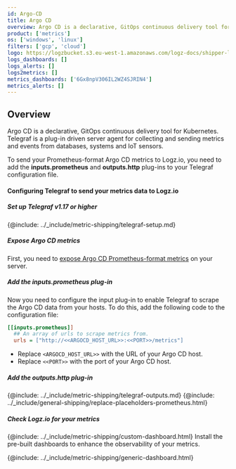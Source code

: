 ```yaml
---
id: Argo-CD
title: Argo CD
overview: Argo CD is a declarative, GitOps continuous delivery tool for Kubernetes. Telegraf is a plug-in driven server agent for collecting and sending metrics and events from databases, systems and IoT sensors.
product: ['metrics']
os: ['windows', 'linux']
filters: ['gcp', 'cloud']
logo: https://logzbucket.s3.eu-west-1.amazonaws.com/logz-docs/shipper-logos/aiven-logo.png
logs_dashboards: []
logs_alerts: []
logs2metrics: []
metrics_dashboards: ['6Gx8npV306IL2WZ4SJRIN4']
metrics_alerts: []
---
```



## Overview

Argo CD is a declarative, GitOps continuous delivery tool for Kubernetes. Telegraf is a plug-in driven server agent for collecting and sending metrics and events from databases, systems and IoT sensors.

To send your Prometheus-format Argo CD metrics to Logz.io, you need to add the **inputs.prometheus** and **outputs.http** plug-ins to your Telegraf configuration file.

<!-- logzio-inject:install:grafana:dashboards ids=["6Gx8npV306IL2WZ4SJRIN4"] -->

#### Configuring Telegraf to send your metrics data to Logz.io

 

##### Set up Telegraf v1.17 or higher

{@include: ../_include/metric-shipping/telegraf-setup.md}
 
##### Expose Argo CD metrics

First, you need to [expose Argo CD Prometheus-format metrics](https://argo-cd.readthedocs.io/en/stable/operator-manual/metrics/) on your server.


##### Add the inputs.prometheus plug-in

Now you need to configure the input plug-in to enable Telegraf to scrape the Argo CD data from your hosts. To do this, add the following code to the configuration file:


``` ini
[[inputs.prometheus]]
  ## An array of urls to scrape metrics from.
  urls = ["http://<<ARGOCD_HOST_URL>>:<<PORT>>/metrics"]
```

* Replace `<ARGOCD_HOST_URL>>` with the URL of your Argo CD host.
* Replace `<<PORT>>` with the port of your Argo CD host.

##### Add the outputs.http plug-in

{@include: ../_include/metric-shipping/telegraf-outputs.md}
{@include: ../_include/general-shipping/replace-placeholders-prometheus.html}

##### Check Logz.io for your metrics

{@include: ../_include/metric-shipping/custom-dashboard.html} Install the pre-built dashboards to enhance the observability of your metrics.

<!-- logzio-inject:install:grafana:dashboards ids=["6Gx8npV306IL2WZ4SJRIN4"] -->

{@include: ../_include/metric-shipping/generic-dashboard.html} 


 
